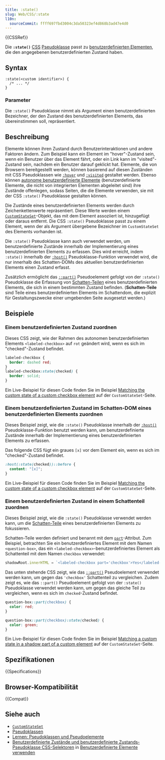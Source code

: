```yaml
---
title: :state()
slug: Web/CSS/:state
l10n:
  sourceCommit: ffff697fbd3004c3da50323ef4d868b3ad47e4d0
---
```


{{CSSRef}}

Die **`:state()`** [CSS](/de/docs/Web/CSS) [Pseudoklasse](/de/docs/Web/CSS/Pseudo-classes) passt zu [benutzerdefinierten Elementen](/de/docs/Web/API/Web_components/Using_custom_elements), die den angegebenen benutzerdefinierten Zustand haben.

## Syntax

```css-nolint
:state(<custom identifier>) {
  /* ... */
}
```

### Parameter

Die `:state()` Pseudoklasse nimmt als Argument einen benutzerdefinierten Bezeichner, der den Zustand des benutzerdefinierten Elements, das übereinstimmen soll, repräsentiert.

## Beschreibung

Elemente können ihren Zustand durch Benutzerinteraktionen und andere Faktoren ändern. Zum Beispiel kann ein Element im "hover"-Zustand sein, wenn ein Benutzer über das Element fährt, oder ein Link kann im "visited"-Zustand sein, nachdem ein Benutzer darauf geklickt hat. Elemente, die von Browsern bereitgestellt werden, können basierend auf diesen Zuständen mit CSS Pseudoklassen wie [`:hover`](/de/docs/Web/CSS/:hover) und [`:visited`](/de/docs/Web/CSS/:visited) gestaltet werden. Ebenso können [autonome benutzerdefinierte Elemente](/de/docs/Web/API/Web_components/Using_custom_elements#types_of_custom_element) (benutzerdefinierte Elemente, die nicht von integrierten Elementen abgeleitet sind) ihre Zustände offenlegen, sodass Seiten, die die Elemente verwenden, sie mit der CSS `:state()` Pseudoklasse gestalten können.

Die Zustände eines benutzerdefinierten Elements werden durch Zeichenkettenwerte repräsentiert. Diese Werte werden einem [`CustomStateSet`](/de/docs/Web/API/CustomStateSet)-Objekt, das mit dem Element assoziiert ist, hinzugefügt oder daraus entfernt. Die CSS `:state()` Pseudoklasse passt zu einem Element, wenn der als Argument übergebene Bezeichner im `CustomStateSet` des Elements vorhanden ist.

Die `:state()` Pseudoklasse kann auch verwendet werden, um benutzerdefinierte Zustände innerhalb der Implementierung eines benutzerdefinierten Elements zu erfassen. Dies wird erreicht, indem `:state()` innerhalb der [`:host()`](/de/docs/Web/CSS/:host_function) Pseudoklasse-Funktion verwendet wird, die nur innerhalb des Schatten-DOMs des aktuellen benutzerdefinierten Elements einen Zustand erfasst.

Zusätzlich ermöglicht das [`::part()`](/de/docs/Web/CSS/::part) Pseudoelement gefolgt von der `:state()` Pseudoklasse die Erfassung von [Schatten-Teilen](/de/docs/Web/CSS/CSS_shadow_parts) eines benutzerdefinierten Elements, die sich in einem bestimmten Zustand befinden. (**Schatten-Teile** sind Teile eines benutzerdefinierten Elements im Schattendom, die explizit für Gestaltungszwecke einer umgebenden Seite ausgesetzt werden.)

## Beispiele

### Einem benutzerdefinierten Zustand zuordnen

Dieses CSS zeigt, wie der Rahmen des autonomen benutzerdefinierten Elements `<labeled-checkbox>` auf `rot` geändert wird, wenn es sich im "checked"-Zustand befindet.

```css
labeled-checkbox {
  border: dashed red;
}
labeled-checkbox:state(checked) {
  border: solid;
}
```

Ein Live-Beispiel für diesen Code finden Sie im Beispiel [Matching the custom state of a custom checkbox element](/de/docs/Web/API/CustomStateSet#matching_the_custom_state_of_a_custom_checkbox_element) auf der `CustomStateSet`-Seite.

### Einem benutzerdefinierten Zustand im Schatten-DOM eines benutzerdefinierten Elements zuordnen

Dieses Beispiel zeigt, wie die `:state()` Pseudoklasse innerhalb der [`:host()`](/de/docs/Web/CSS/:host_function) Pseudoklasse-Funktion benutzt werden kann, um benutzerdefinierte Zustände innerhalb der Implementierung eines benutzerdefinierten Elements zu erfassen.

Das folgende CSS fügt ein graues `[x]` vor dem Element ein, wenn es sich im "checked"-Zustand befindet.

```css
:host(:state(checked))::before {
  content: "[x]";
}
```

Ein Live-Beispiel für diesen Code finden Sie im Beispiel [Matching the custom state of a custom checkbox element](/de/docs/Web/API/CustomStateSet#matching_the_custom_state_of_a_custom_checkbox_element) auf der `CustomStateSet`-Seite.

### Einem benutzerdefinierten Zustand in einem Schattenteil zuordnen

Dieses Beispiel zeigt, wie die `:state()` Pseudoklasse verwendet werden kann, um die [Schatten-Teile](/de/docs/Web/CSS/CSS_shadow_parts) eines benutzerdefinierten Elements zu fokussieren.

Schatten-Teile werden definiert und benannt mit dem [`part`](/de/docs/Web/HTML/Reference/Global_attributes/part)-Attribut. Zum Beispiel, betrachten Sie ein benutzerdefiniertes Element mit dem Namen `<question-box>`, das ein `<labeled-checkbox>`-benutzerdefiniertes Element als Schattenteil mit dem Namen `checkbox` verwendet:

```js
shadowRoot.innerHTML = `<labeled-checkbox part='checkbox'>Yes</labeled-checkbox>`;
```

Das unten stehende CSS zeigt, wie das [`::part()`](/de/docs/Web/CSS/::part) Pseudoelement verwendet werden kann, um gegen das `'checkbox'` Schattenteil zu vergleichen. Zudem zeigt es, wie das `::part()` Pseudoelement gefolgt von der `:state()` Pseudoklasse verwendet werden kann, um gegen das gleiche Teil zu vergleichen, wenn es sich im `checked`-Zustand befindet.

```css
question-box::part(checkbox) {
  color: red;
}

question-box::part(checkbox):state(checked) {
  color: green;
}
```

Ein Live-Beispiel für diesen Code finden Sie im Beispiel [Matching a custom state in a shadow part of a custom element](/de/docs/Web/API/CustomStateSet#matching_a_custom_state_in_a_shadow_part_of_a_custom_element) auf der `CustomStateSet`-Seite.

## Spezifikationen

{{Specifications}}

## Browser-Kompatibilität

{{Compat}}

## Siehe auch

- [`CustomStateSet`](/de/docs/Web/API/CustomStateSet)
- [Pseudoklassen](/de/docs/Web/CSS/Pseudo-classes)
- [Lernen: Pseudoklassen und Pseudoelemente](/de/docs/Learn_web_development/Core/Styling_basics/Pseudo_classes_and_elements)
- [Benutzerdefinierte Zustände und benutzerdefinierte Zustands-Pseudoklasse CSS-Selektoren](/de/docs/Web/API/Web_components/Using_custom_elements#custom_states_and_custom_state_pseudo-class_css_selectors) in [Benutzerdefinierte Elemente verwenden](/de/docs/Web/API/Web_components/Using_custom_elements)
